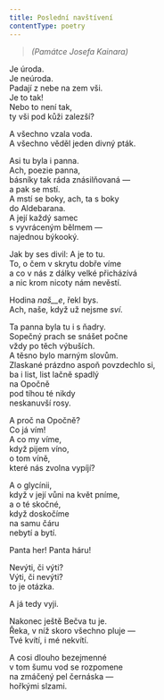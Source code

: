 ```yaml
---
title: Poslední navštívení
contentType: poetry
---
```


<section>

> _(Památce Josefa Kainara)_

Je úroda.  
Je neúroda.  
Padají z nebe na zem vši.  
Je to tak!  
Nebo to není tak,  
ty vši pod kůži zalezší?

</section>

<section>

A všechno vzala voda.  
A všechno věděl jeden divný pták.

</section>

<section>

Asi tu byla i panna.  
Ach, poezie panna,  
básníky tak ráda znásilňovaná —  
a pak se mstí.  
A mstí se boky, ach, ta s boky  
do Aldebarana.  
A její každý samec  
s vyvráceným bělmem —  
najednou býkooký.

</section>

<section>

Jak by ses divil: A je to tu.  
To, o čem v skrytu dobře víme  
a co v nás z dálky velké přicházívá  
a nic krom nicoty nám nevěstí.

</section>

<section>

Hodina _naš__e_, řekl bys.  
Ach, naše, když už nejsme _sví_.

</section>

<section>

Ta panna byla tu i s ňadry.  
Sopečný prach se snášet počne  
vždy po těch výbuších.  
A těsno bylo marným slovům.  
Zlaskané prázdno aspoň povzdechlo si,  
ba i list, list lačně spadlý  
na Opočně  
pod tíhou té nikdy  
neskanuvší rosy.

</section>

<section>

A proč na Opočně?  
Co já vím!  
A co my víme,  
když pijem víno,  
o tom víně,  
které nás zvolna vypíjí?

</section>

<section>

A o glycínii,  
když v její vůni na květ pníme,  
a o té skočné,  
když doskočíme  
na samu čáru  
nebytí a bytí.

</section>

<section>

Panta her! Panta háru!

</section>

<section>

Nevýti, či výti?  
Výti, či nevýti?  
to je otázka.

</section>

<section>

A já tedy vyji.

</section>

<section>

Nakonec ještě Bečva tu je.  
Řeka, v níž skoro všechno pluje —  
Tvé kvítí, i mé nekvítí.

</section>

<section>

A cosi dlouho bezejmenné  
v tom šumu vod se rozpomene  
na zmáčený pel černáska —  
hořkými slzami.

</section>

